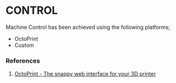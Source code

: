 # CONTROL
Machine Control has been achieved using the following platforms;
* OctoPrint
* Custom


### References
1. [OctoPrint - The snappy web interface for your 3D printer](https://octoprint.org/)
